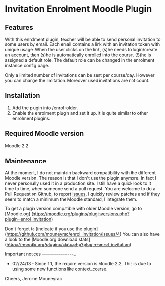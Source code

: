 Invitation Enrolment Moodle Plugin
==================================

Features
--------

With this enrolment plugin, teacher will be able to send personal invitation to some users by email. Each email contains a link with an invitation token with unique usage. 
When the user clicks on the link, (s)he needs to login/create an account, then (s)he is automatically enrolled into the course. (S)he is assigned a default role. The default role can be changed in the enrolment instance config page.

Only a limited number of invitations can be sent per course/day. However you can change the limitation. Moreover used invitations are not count.

Installation
------------

1. Add the plugin into /enrol folder.
2. Enable the enrolment plugin and set it up. It is quite similar to other enrolment plugins.

Required Moodle version
-----------------------
Moodle 2.2

Maintenance
-----------
At the moment, I do not maintain backward compatibility with the different Moodle version. 
The reason is that I don't use the plugin anymore. In fact I never personally used it in a production site.
I still have a quick look to it time to time, when someone send a pull request.
You are welcome to do a Pull Request on Github, to report [issues](https://github.com/mouneyrac/enrol_invitation/issues). 
I quickly review patches and if they seem to match a minimum the Moodle standard, I integrate them.

To get a plugin version compatible with older Moodle version, go to [Moodle.og] (https://moodle.org/plugins/pluginversions.php?plugin=enrol_invitation)

Don't forget to [indicate if you use the plugin] (https://github.com/mouneyrac/enrol_invitation/issues/4)
You can also have a look to the [Moodle.org download stats] (https://moodle.org/plugins/stats.php?plugin=enrol_invitation)

Important notices
----------------_
* 02/24/13 - Since 1.1, the require version is Moodle 2.2. This is due to using some new functions like context_course.

Cheers,
Jerome Mouneyrac
